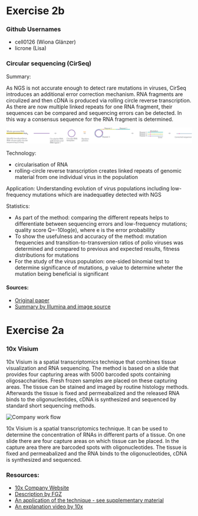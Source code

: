 # Exercise 2b

### Github Usernames

* cell0126 (Wiona Glänzer)
* licrone (Lisa)

### Circular sequencing (CirSeq)

Summary:

As NGS is not accurate enough to detect rare mutations in viruses, CirSeq introduces an additional error correction mechanism. RNA fragments are circulized and then cDNA is produced via rolling circle reverse transcription. As there are now multiple linked repeats for one RNA fragment, their sequences can be compared and sequencing errors can be detected. In this way a consensus sequence for the RNA fragment is determined.

![Scheme](cirseq.png)

Technology:
* circularisation of RNA
* rolling-circle reverse transcription creates linked repeats of genomic material from one individual virus in the population

Application:
Understanding evolution of virus populations including low-frequency mutations which are inadequatley detected with NGS

Statistics:
* As part of the method: comparing the different repeats helps to differentiate between sequencing errors and low-frequency mutations;  quality score Q=-10log(e), where e is the error probability
* To show the usefulness and accuracy of the method: mutation frequencies and transition-to-transversion ratios of polio viruses was determined and compared to previous and expected results, fitness distributions for mutations
* For the study of the virus population: one-sided binomial test to determine significance of mutations, p value to determine wheter the mutation being beneficial is significant

#### Sources:
* [Original paper](https://www.nature.com/articles/nature12861)
* [Summary by Illumina and image source](https://www.illumina.com/science/sequencing-method-explorer/kits-and-arrays/cirseq.html)


# Exercise 2a

### 10x Visium
10x Visium is a spatial transcriptomics technique that combines tissue visualization and RNA sequencing. The method is based on a slide that provides four capturing areas with 5000 barcoded spots containing oligosaccharides. Fresh frozen samples are placed on these capturing areas. The tissue can be stained and imaged by routine histology methods. Afterwards the tissue is fixed and permeabalized and the released RNA binds to the oligonucleotides, cDNA is synthesized and sequenced by standard short sequencing methods.

![Company work flow](https://res.cloudinary.com/dlg7p2kji/image/upload/f_auto,q_auto,w_680,h_510,c_limit/v1578967934/blog/10x_BR060_Visium-Spatial-Brochure_Figures-01.jpg)

10x Visium is a spatial transcriptomics technique. It can be used to determine the concentration of RNAs in different parts of a tissue. On one slide there are four capture areas on which tissue can be placed. In the capture area there are barcoded spots with oligonucleotides. The tissue is fixed and permeabalized and the RNA binds to the oligonucleotides, cDNA is synthesized and sequenced. 

### Resources:
* [10x Company Website](https://www.10xgenomics.com/products/spatial-gene-expression)
* [Description by FGZ](https://fgcz.ch/omics_areas/transcriptomics_uc/applications/Spatial-transcriptomics.html)
* [An application of the technique - see supplementary material](https://www.biorxiv.org/content/10.1101/2020.11.17.386458v2)
* [An explanation video by 10x](https://www.youtube.com/watch?v=VwNk4d-0RJc)
